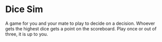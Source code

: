 <h1>Dice Sim</h1>
<p>A game for you and your mate to play to decide on a decision. Whoever gets the highest dice gets a point on the scoreboard. Play once or out of three, it is up to you.</p>
